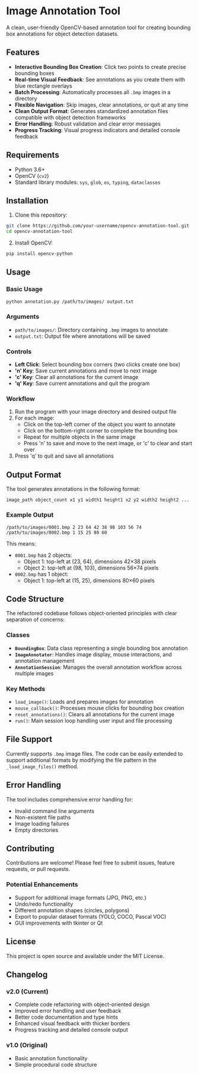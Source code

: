 # Image Annotation Tool

A clean, user-friendly OpenCV-based annotation tool for creating bounding box annotations for object detection datasets.

## Features

- **Interactive Bounding Box Creation**: Click two points to create precise bounding boxes
- **Real-time Visual Feedback**: See annotations as you create them with blue rectangle overlays
- **Batch Processing**: Automatically processes all `.bmp` images in a directory
- **Flexible Navigation**: Skip images, clear annotations, or quit at any time
- **Clean Output Format**: Generates standardized annotation files compatible with object detection frameworks
- **Error Handling**: Robust validation and clear error messages
- **Progress Tracking**: Visual progress indicators and detailed console feedback

## Requirements

- Python 3.6+
- OpenCV (`cv2`)
- Standard library modules: `sys`, `glob`, `os`, `typing`, `dataclasses`

## Installation

1. Clone this repository:
```bash
git clone https://github.com/your-username/opencv-annotation-tool.git
cd opencv-annotation-tool
```

2. Install OpenCV:
```bash
pip install opencv-python
```

## Usage

### Basic Usage
```bash
python annotation.py /path/to/images/ output.txt
```

### Arguments
- `path/to/images/`: Directory containing `.bmp` images to annotate
- `output.txt`: Output file where annotations will be saved

### Controls
- **Left Click**: Select bounding box corners (two clicks create one box)
- **'n' Key**: Save current annotations and move to next image
- **'c' Key**: Clear all annotations for the current image
- **'q' Key**: Save current annotations and quit the program

### Workflow
1. Run the program with your image directory and desired output file
2. For each image:
   - Click on the top-left corner of the object you want to annotate
   - Click on the bottom-right corner to complete the bounding box
   - Repeat for multiple objects in the same image
   - Press 'n' to save and move to the next image, or 'c' to clear and start over
3. Press 'q' to quit and save all annotations

## Output Format

The tool generates annotations in the following format:
```
image_path object_count x1 y1 width1 height1 x2 y2 width2 height2 ...
```

### Example Output
```
/path/to/images/0001.bmp 2 23 64 42 38 98 103 56 74 
/path/to/images/0002.bmp 1 15 25 80 60 
```

This means:
- `0001.bmp` has 2 objects:
  - Object 1: top-left at (23, 64), dimensions 42×38 pixels
  - Object 2: top-left at (98, 103), dimensions 56×74 pixels
- `0002.bmp` has 1 object:
  - Object 1: top-left at (15, 25), dimensions 80×60 pixels

## Code Structure

The refactored codebase follows object-oriented principles with clear separation of concerns:

### Classes

- **`BoundingBox`**: Data class representing a single bounding box annotation
- **`ImageAnnotator`**: Handles image display, mouse interactions, and annotation management
- **`AnnotationSession`**: Manages the overall annotation workflow across multiple images

### Key Methods

- `load_image()`: Loads and prepares images for annotation
- `mouse_callback()`: Processes mouse clicks for bounding box creation
- `reset_annotations()`: Clears all annotations for the current image
- `run()`: Main session loop handling user input and file processing

## File Support

Currently supports `.bmp` image files. The code can be easily extended to support additional formats by modifying the file pattern in the `_load_image_files()` method.

## Error Handling

The tool includes comprehensive error handling for:
- Invalid command line arguments
- Non-existent file paths
- Image loading failures
- Empty directories

## Contributing

Contributions are welcome! Please feel free to submit issues, feature requests, or pull requests.

### Potential Enhancements
- Support for additional image formats (JPG, PNG, etc.)
- Undo/redo functionality
- Different annotation shapes (circles, polygons)
- Export to popular dataset formats (YOLO, COCO, Pascal VOC)
- GUI improvements with tkinter or Qt

## License

This project is open source and available under the MIT License.

## Changelog

### v2.0 (Current)
- Complete code refactoring with object-oriented design
- Improved error handling and user feedback
- Better code documentation and type hints
- Enhanced visual feedback with thicker borders
- Progress tracking and detailed console output

### v1.0 (Original)
- Basic annotation functionality
- Simple procedural code structure
